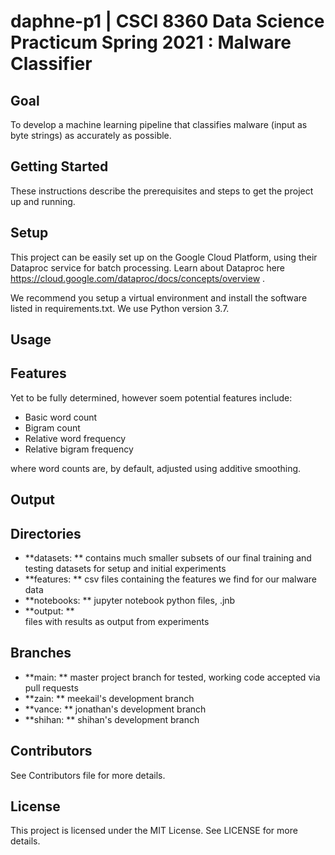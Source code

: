 # daphne-p1 | CSCI 8360 Data Science Practicum Spring 2021 : Malware Classifier
## Goal
To develop a machine learning pipeline that classifies malware (input as byte strings) as accurately as possible.

## Getting Started
These instructions describe the prerequisites and steps to get the project up and running.

## Setup
This project can be easily set up on the Google Cloud Platform, using their Dataproc service for batch processing. Learn about Dataproc here https://cloud.google.com/dataproc/docs/concepts/overview .

We recommend you setup a virtual environment and install the software listed in requirements.txt. We use Python version 3.7.

## Usage

## Features
Yet to be fully determined, however soem potential features include:
- Basic word count
- Bigram count
- Relative word frequency
- Relative bigram frequency

where word counts are, by default, adjusted using additive smoothing.
## Output

## Directories
- **datasets: **
  contains much smaller subsets of our final training and testing datasets for setup and initial experiments
- **features: **
  csv files containing the features we find for our malware data
- **notebooks: **
  jupyter notebook python files, .jnb
- **output: **  
  files with results as output from experiments

## Branches
- **main: ** 
  master project branch for tested, working code accepted via pull requests
- **zain: ** 
  meekail's development branch
- **vance: ** 
  jonathan's development branch
- **shihan: ** 
  shihan's development branch

## Contributors
See Contributors file for more details.

## License
This project is licensed under the MIT License. See LICENSE for more details.
